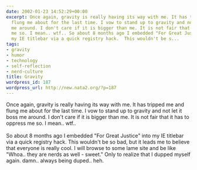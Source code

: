 ```yaml
---
date: 2002-01-23 14:52:29+00:00
excerpt: Once again, gravity is really having its way with me. It has tripped me and
  flung me about for the last time. I vow to stand up to gravity and not let it boss
  me around. I don't care if it is bigger than me. It is not fair that it has to oppress
  me so. I mean.. wtf.. So about 8 months ago I embedded "For Great Justice" into
  my IE titlebar via a quick registry hack.  This wouldn't be s...
tags:
- gravity
- humor
- technology
- self-reflection
- nerd-culture
title: Gravity
wordpress_id: 187
wordpress_url: http://new.nata2.org/?p=187
---
```


Once again, gravity is really having its way with me. It has tripped me and flung me about for the last time. I vow to stand up to gravity and not let it boss me around. I don't care if it is bigger than me. It is not fair that it has to oppress me so. I mean.. wtf.. <br/><br/>So about 8 months ago I embedded "For Great Justice" into my IE titlebar via a quick registry hack.  This wouldn't be so bad, but it leads me to believe that everyone is really cool. I will browse to some lame site and be like "Whoa.. they are nerds as well - sweet." Only to realize that I dupped myself again. damn.. always being duped.. heh.